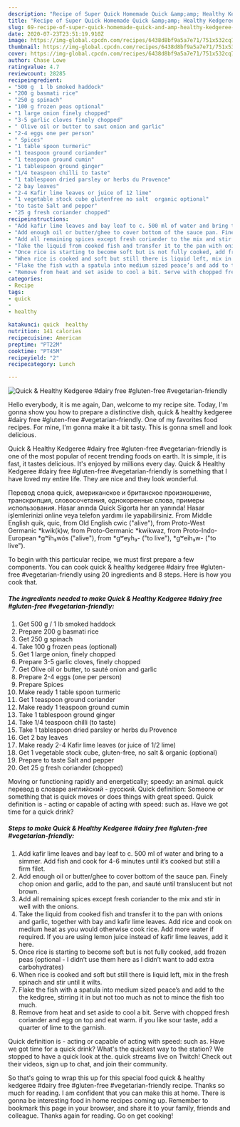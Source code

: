 ```yaml
---
description: "Recipe of Super Quick Homemade Quick &amp;amp; Healthy Kedgeree #dairy free #gluten-free #vegetarian-friendly"
title: "Recipe of Super Quick Homemade Quick &amp;amp; Healthy Kedgeree #dairy free #gluten-free #vegetarian-friendly"
slug: 69-recipe-of-super-quick-homemade-quick-and-amp-healthy-kedgeree-dairy-free-gluten-free-vegetarian-friendly
date: 2020-07-23T23:51:19.910Z
image: https://img-global.cpcdn.com/recipes/6438d8bf9a5a7e71/751x532cq70/quick-healthy-kedgeree-dairy-free-gluten-free-vegetarian-friendly-recipe-main-photo.jpg
thumbnail: https://img-global.cpcdn.com/recipes/6438d8bf9a5a7e71/751x532cq70/quick-healthy-kedgeree-dairy-free-gluten-free-vegetarian-friendly-recipe-main-photo.jpg
cover: https://img-global.cpcdn.com/recipes/6438d8bf9a5a7e71/751x532cq70/quick-healthy-kedgeree-dairy-free-gluten-free-vegetarian-friendly-recipe-main-photo.jpg
author: Chase Lowe
ratingvalue: 4.7
reviewcount: 28285
recipeingredient:
- "500 g  1 lb smoked haddock"
- "200 g basmati rice"
- "250 g spinach"
- "100 g frozen peas optional"
- "1 large onion finely chopped"
- "3-5 garlic cloves finely chopped"
- " Olive oil or butter to saut onion and garlic"
- "2-4 eggs one per person"
- " Spices"
- "1 table spoon turmeric"
- "1 teaspoon ground coriander"
- "1 teaspoon ground cumin"
- "1 tablespoon ground ginger"
- "1/4 teaspoon chilli to taste"
- "1 tablespoon dried parsley or herbs du Provence"
- "2 bay leaves"
- "2-4 Kafir lime leaves or juice of 12 lime"
- "1 vegetable stock cube glutenfree no salt  organic optional"
- "to taste Salt and pepper"
- "25 g fresh coriander chopped"
recipeinstructions:
- "Add kafir lime leaves and bay leaf to c. 500 ml of water and bring to a simmer. Add fish and cook for 4-6 minutes until it’s cooked but still a firm filet."
- "Add enough oil or butter/ghee to cover bottom of the sauce pan. Finely chop onion and garlic, add to the pan, and sauté until translucent but not brown."
- "Add all remaining spices except fresh coriander to the mix and stir in well with the onions."
- "Take the liquid from cooked fish and transfer it to the pan with onions and garlic, together with bay and kafir lime leaves. Add rice and cook on medium heat as you would otherwise cook rice. Add more water if required. If you are using lemon juice instead of kafir lime leaves, add it here."
- "Once rice is starting to become soft but is not fully cooked, add frozen peas (optional - I didn’t use them here as I didn’t want to add extra carbohydrates)"
- "When rice is cooked and soft but still there is liquid left, mix in the fresh spinach and stir until it wilts."
- "Flake the fish with a spatula into medium sized peace’s and add to the the kedgree, stirring it in but not too much as not to mince the fish too much."
- "Remove from heat and set aside to cool a bit. Serve with chopped fresh coriander and egg on top and eat warm. if you like sour taste, add a quarter of lime to the garnish."
categories:
- Recipe
tags:
- quick
- 
- healthy

katakunci: quick  healthy 
nutrition: 141 calories
recipecuisine: American
preptime: "PT22M"
cooktime: "PT45M"
recipeyield: "2"
recipecategory: Lunch

---
```



![Quick &amp; Healthy Kedgeree #dairy free #gluten-free #vegetarian-friendly](https://img-global.cpcdn.com/recipes/6438d8bf9a5a7e71/751x532cq70/quick-healthy-kedgeree-dairy-free-gluten-free-vegetarian-friendly-recipe-main-photo.jpg)

Hello everybody, it is me again, Dan, welcome to my recipe site. Today, I'm gonna show you how to prepare a distinctive dish, quick &amp; healthy kedgeree #dairy free #gluten-free #vegetarian-friendly. One of my favorites food recipes. For mine, I'm gonna make it a bit tasty. This is gonna smell and look delicious.

Quick &amp; Healthy Kedgeree #dairy free #gluten-free #vegetarian-friendly is one of the most popular of recent trending foods on earth. It is simple, it is fast, it tastes delicious. It's enjoyed by millions every day. Quick &amp; Healthy Kedgeree #dairy free #gluten-free #vegetarian-friendly is something that I have loved my entire life. They are nice and they look wonderful.

Перевод слова quick, американское и британское произношение, транскрипция, словосочетания, однокоренные слова, примеры использования. Hasar anında Quick Sigorta her an yanında! Hasar işlemlerinizi online veya telefon yardımı ile yapabilirsiniz. From Middle English quik, quic, from Old English cwic (&#34;alive&#34;), from Proto-West Germanic *kwik(k)w, from Proto-Germanic *kwikwaz, from Proto-Indo-European *gʷih₃wós (&#34;alive&#34;), from *gʷeyh₃- (&#34;to live&#34;), *gʷeih₃w- (&#34;to live&#34;).


To begin with this particular recipe, we must first prepare a few components. You can cook quick &amp; healthy kedgeree #dairy free #gluten-free #vegetarian-friendly using 20 ingredients and 8 steps. Here is how you cook that.

<!--inarticleads1-->

##### The ingredients needed to make Quick &amp; Healthy Kedgeree #dairy free #gluten-free #vegetarian-friendly:

1. Get 500 g / 1 lb smoked haddock
1. Prepare 200 g basmati rice
1. Get 250 g spinach
1. Take 100 g frozen peas (optional)
1. Get 1 large onion, finely chopped
1. Prepare 3-5 garlic cloves, finely chopped
1. Get  Olive oil or butter, to sauté onion and garlic
1. Prepare 2-4 eggs (one per person)
1. Prepare  Spices
1. Make ready 1 table spoon turmeric
1. Get 1 teaspoon ground coriander
1. Make ready 1 teaspoon ground cumin
1. Take 1 tablespoon ground ginger
1. Take 1/4 teaspoon chilli (to taste)
1. Take 1 tablespoon dried parsley or herbs du Provence
1. Get 2 bay leaves
1. Make ready 2-4 Kafir lime leaves (or juice of 1/2 lime)
1. Get 1 vegetable stock cube, gluten-free, no salt &amp; organic (optional)
1. Prepare to taste Salt and pepper
1. Get 25 g fresh coriander (chopped)


Moving or functioning rapidly and energetically; speedy: an animal. quick перевод в словаре английский - русский. Quick definition: Someone or something that is quick moves or does things with great speed. Quick definition is - acting or capable of acting with speed: such as. Have we got time for a quick drink? 

<!--inarticleads2-->

##### Steps to make Quick &amp; Healthy Kedgeree #dairy free #gluten-free #vegetarian-friendly:

1. Add kafir lime leaves and bay leaf to c. 500 ml of water and bring to a simmer. Add fish and cook for 4-6 minutes until it’s cooked but still a firm filet.
1. Add enough oil or butter/ghee to cover bottom of the sauce pan. Finely chop onion and garlic, add to the pan, and sauté until translucent but not brown.
1. Add all remaining spices except fresh coriander to the mix and stir in well with the onions.
1. Take the liquid from cooked fish and transfer it to the pan with onions and garlic, together with bay and kafir lime leaves. Add rice and cook on medium heat as you would otherwise cook rice. Add more water if required. If you are using lemon juice instead of kafir lime leaves, add it here.
1. Once rice is starting to become soft but is not fully cooked, add frozen peas (optional - I didn’t use them here as I didn’t want to add extra carbohydrates)
1. When rice is cooked and soft but still there is liquid left, mix in the fresh spinach and stir until it wilts.
1. Flake the fish with a spatula into medium sized peace’s and add to the the kedgree, stirring it in but not too much as not to mince the fish too much.
1. Remove from heat and set aside to cool a bit. Serve with chopped fresh coriander and egg on top and eat warm. if you like sour taste, add a quarter of lime to the garnish.


Quick definition is - acting or capable of acting with speed: such as. Have we got time for a quick drink? What&#39;s the quickest way to the station? We stopped to have a quick look at the. quick streams live on Twitch! Check out their videos, sign up to chat, and join their community. 

So that's going to wrap this up for this special food quick &amp; healthy kedgeree #dairy free #gluten-free #vegetarian-friendly recipe. Thanks so much for reading. I am confident that you can make this at home. There is gonna be interesting food in home recipes coming up. Remember to bookmark this page in your browser, and share it to your family, friends and colleague. Thanks again for reading. Go on get cooking!
